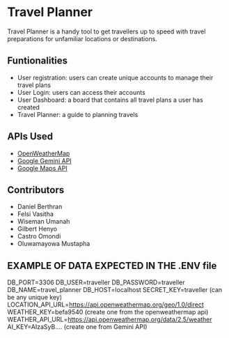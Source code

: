 # Travel Planner

Travel Planner is a handy tool to get travellers up to speed with travel preparations for unfamiliar locations or destinations.

## Funtionalities
- User registration: users can create unique accounts to manage their travel plans
- User Login: users can access their accounts
- User Dashboard: a board that contains all travel plans a user has created
- Travel Planner: a guide to planning travels

## APIs Used
  - [OpenWeatherMap](https://openweathermap.org/)
  - [Google Gemini API](https://ai.google.dev/)
  - [Google Maps API](https://developers.google.com/maps/documentation)
 
  ## Contributors
  - Daniel Berthran
  - Felsi Vasitha
  - Wiseman Umanah
  - Gilbert Henyo
  - Castro Omondi
  - Oluwamayowa Mustapha


## EXAMPLE OF DATA EXPECTED IN THE .ENV file

DB_PORT=3306
DB_USER=traveller
DB_PASSWORD=traveller
DB_NAME=travel_planner
DB_HOST=localhost
SECRET_KEY=traveller (can be any unique key)
LOCATION_API_URL=https://api.openweathermap.org/geo/1.0/direct
WEATHER_KEY=befa9540 (create one from the openweathermap api)
WEATHER_API_URL=https://api.openweathermap.org/data/2.5/weather
AI_KEY=AIzaSyB.... (create one from Gemini API)
